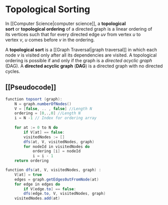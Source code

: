 # Topological Sorting
In [[Computer Science|computer science]], a **topological sort** or **topological ordering** of a directed graph is a linear ordering of its vertices such that for every directed edge ${uv}$ from vertex ${u}$ to vertex ${v}$, ${u}$ comes before ${v}$ in the ordering.

A **topological sort** is a [[Graph Traversal|graph traversal]] in which each node ${v}$ is visited only after all its dependencies are visited. A topological ordering is possible if and only if the graph is a *directed acyclic graph* (DAG).
A **directed acyclic graph** (**DAG**) is a directed graph with no directed cycles.

## [[Pseudocode]]
```java
function topsort (graph):
	N = graph.numberOfNodes()
	V = [false, .. , false] //Length N
	ordering = [0,.,0] //Length N
	i = N -1 // Index for ordering array
	
	for at := 0 to N do 
		if V[at] == false:
		visitedNodes := []
		dfs(at, V, visitedNodes, graph)
		for nodeId in visitedNodes do
			ordering [i] = nodeId
			i = i - 1
	return ordering

function dfs(at, V, visitedNodes, graph) :
	V[at] = true
	edges = graph.getEdges0utFromNode(at)
	for edge in edges do
		if V[edge.to] == false:
		dfs(edge.to, V, visitedNodes, graph)
	visitedNodes.add(at)
```



